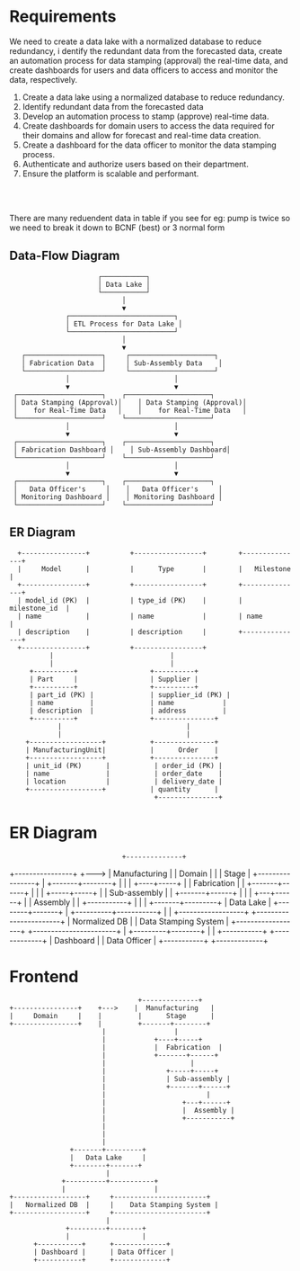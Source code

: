 # Requirements



We need to create a data lake with a normalized database to reduce redundancy, i
dentify the redundant data from the forecasted data, 
create an automation process for data stamping (approval) the real-time data, 
and create dashboards for users and data officers to access and monitor the data, respectively.

1. Create a data lake using a normalized database to reduce redundancy.
2. Identify redundant data from the forecasted data
3. Develop an automation process to stamp (approve) real-time data.
4. Create dashboards for domain users to access the data required for their 
   domains and allow for forecast and real-time data creation.
5. Create a dashboard for the data officer to monitor the data stamping process.
6. Authenticate and authorize users based on their department.
7. Ensure the platform is scalable and performant.

<br> <br>


There are many reduendent data in table if you see for eg: pump is twice 
so we need to break it down to BCNF (best) or 3 normal form



## Data-Flow Diagram

                          ┌───────────┐
                          │ Data Lake │
                          └───────────┘
                                │
                                ▼
                  ┌──────────────────────────┐
                  │ ETL Process for Data Lake │
                  └──────────────────────────┘
                                │
                                ▼
       ┌───────────────────┐     ┌─────────────────────┐
       │ Fabrication Data  │     │ Sub-Assembly Data    │
       └───────────────────┘     └─────────────────────┘
                  │                          │
                  ▼                          ▼
     ┌─────────────────────┐    ┌─────────────────────┐
     │ Data Stamping (Approval)│    │ Data Stamping (Approval)│
     │    for Real-Time Data   │    │    for Real-Time Data   │
     └─────────────────────┘    └─────────────────────┘
                  │                          │
                  ▼                          ▼
     ┌─────────────────────┐    ┌─────────────────────┐
     │ Fabrication Dashboard │    │ Sub-Assembly Dashboard│
     └─────────────────────┘    └─────────────────────┘
                  │                          │
                  ▼                          ▼
     ┌─────────────────────┐    ┌─────────────────────┐
     │   Data Officer's     │    │   Data Officer's     │
     │ Monitoring Dashboard │    │ Monitoring Dashboard │
     └─────────────────────┘    └─────────────────────┘

## ER Diagram

      +----------------+          +-----------------+        +---------------+
      |     Model      |          |      Type       |        |   Milestone   |
      +----------------+          +-----------------+        +---------------+
      | model_id (PK)  |          | type_id (PK)    |        | milestone_id  |
      | name           |          | name            |        | name          |
      | description    |          | description     |        +---------------+
      +----------------+          +-----------------+
              |                             |
              |                             |
         +----------+                  +----------+
         | Part     |                  | Supplier |
         +----------+                  +----------+
         | part_id (PK) |              | supplier_id (PK) |
         | name         |              | name            |
         | description  |              | address         |
         +----------+                  +---------------+
                |                               |
                |                               |
        +------------------+           +---------------+
        | ManufacturingUnit|           |      Order    |
        +------------------+           +---------------+
        | unit_id (PK)      |           | order_id (PK) |
        | name              |           | order_date    |
        | location          |           | delivery_date |
        +------------------+           | quantity      |
                                        +---------------+










# ER Diagram

                                +--------------+
+----------------+    +--->    |  Manufacturing   |
|     Domain     |    |         |      Stage      |
+----------------+    |         +-------+--------+
                       |                 |
                       |            +----+-----+
                       |            |  Fabrication  |
                       |            +-------+------+
                       |                     |
                       |               +-----+-----+
                       |               | Sub-assembly |
                       |               +-------+------+
                       |                         |
                       |                   +---+------+
                       |                   |  Assembly |
                       |                   +-----------+
                       | 
                       |
                       |
               +-------+---------+
               |   Data Lake     |
               +--------+-------+
                        |
             +----------+-----------+
             |                      |
+------------------+     +-----------------------+
|   Normalized DB  |     |    Data Stamping System |
+------------------+     +-----------------------+
                        |
              +---------+--------+
              |                  |
      +-----------+      +-------------+
      | Dashboard |      | Data Officer |
      +-----------+      +-------------+

  



# Frontend






```
                                +--------------+
+----------------+    +--->    |  Manufacturing   |
|     Domain     |    |         |      Stage      |
+----------------+    |         +-------+--------+
                       |                 |
                       |            +----+-----+
                       |            |  Fabrication  |
                       |            +-------+------+
                       |                     |
                       |               +-----+-----+
                       |               | Sub-assembly |
                       |               +-------+------+
                       |                         |
                       |                   +---+------+
                       |                   |  Assembly |
                       |                   +-----------+
                       | 
                       |
                       |
               +-------+---------+
               |   Data Lake     |
               +--------+-------+
                        |
             +----------+-----------+
             |                      |
+------------------+     +-----------------------+
|   Normalized DB  |     |    Data Stamping System |
+------------------+     +-----------------------+
                        |
              +---------+--------+
              |                  |
      +-----------+      +-------------+
      | Dashboard |      | Data Officer |
      +-----------+      +-------------+
```